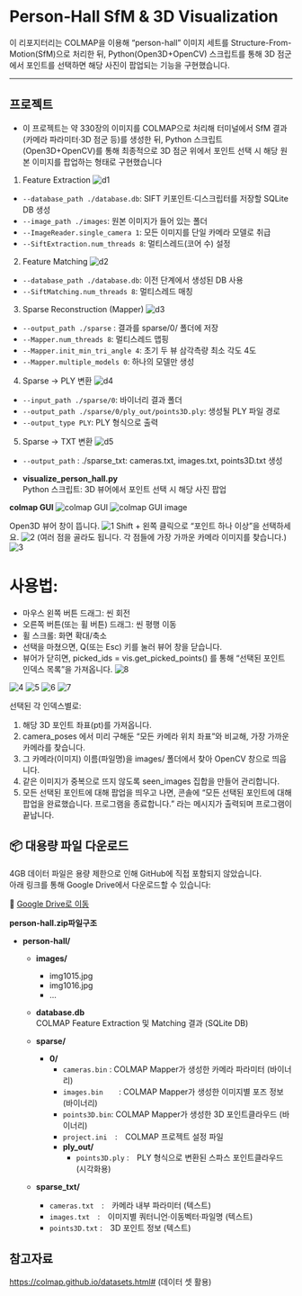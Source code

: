 # Person‐Hall SfM & 3D Visualization

이 리포지터리는 COLMAP을 이용해 “person-hall” 이미지 세트를 Structure-From-Motion(SfM)으로 처리한 뒤, Python(Open3D+OpenCV) 스크립트를 통해 3D 점군에서 포인트를 선택하면 해당 사진이 팝업되는 기능을 구현했습니다.

---

## 프로젝트
 - 이 프로젝트는 약 330장의 이미지를 COLMAP으로 처리해 터미널에서 SfM 결과(카메라 파라미터·3D 점군 등)를 생성한 뒤, Python 스크립트(Open3D+OpenCV)를 통해 최종적으로 3D 점군 위에서 포인트 선택 시 해당 원본 이미지를 팝업하는 형태로 구현했습니다


1. Feature Extraction
![d1](image/d1.png)

- `--database_path ./database.db`: SIFT 키포인트·디스크립터를 저장할 SQLite DB 생성
- `--image_path ./images`: 원본 이미지가 들어 있는 폴더
- `--ImageReader.single_camera 1`: 모든 이미지를 단일 카메라 모델로 취급
- `--SiftExtraction.num_threads 8`: 멀티스레드(코어 수) 설정


2. Feature Matching
![d2](image/d2.png)

- `--database_path ./database.db`: 이전 단계에서 생성된 DB 사용
- `--SiftMatching.num_threads 8`: 멀티스레드 매칭


3. Sparse Reconstruction (Mapper)
![d3](image/d3.png)

- `--output_path ./sparse` : 결과를 sparse/0/ 폴더에 저장
- `--Mapper.num_threads 8`: 멀티스레드 맵핑
- `--Mapper.init_min_tri_angle 4`: 초기 두 뷰 삼각측량 최소 각도 4도
- `--Mapper.multiple_models 0`: 하나의 모델만 생성


4. Sparse → PLY 변환
![d4](image/d4.png)

- `--input_path ./sparse/0`: 바이너리 결과 폴더
- `--output_path ./sparse/0/ply_out/points3D.ply`: 생성될 PLY 파일 경로
- `--output_type PLY`: PLY 형식으로 출력


5. Sparse → TXT 변환
![d5](image/d5.png)

- `--output_path` : ./sparse_txt: cameras.txt, images.txt, points3D.txt 생성

- **visualize_person_hall.py**  
  Python 스크립트: 3D 뷰어에서 포인트 선택 시 해당 사진 팝업

**colmap GUI**
![colmap GUI](image/colmap_gui.png)
![colmap GUI image](image/colmap_gui_spec.png)


Open3D 뷰어 창이 뜹니다.
![1](image/image1.png)
Shift + 왼쪽 클릭으로 “포인트 하나 이상”을 선택하세요.
![2](image/image2.png)
(여러 점을 골라도 됩니다. 각 점들에 가장 가까운 카메라 이미지를 찾습니다.)
![3](image/image3.png)

# 사용법:
- 마우스 왼쪽 버튼 드래그: 씬 회전
- 오른쪽 버튼(또는 휠 버튼) 드래그: 씬 평행 이동
- 휠 스크롤: 화면 확대/축소
- 선택을 마쳤으면, Q(또는 Esc) 키를 눌러 뷰어 창을 닫습니다.
- 뷰어가 닫히면, picked_ids = vis.get_picked_points() 를 통해 “선택된 포인트 인덱스 목록”을 가져옵니다.
![8](image/image8.png)

![4](image/image4.png)
![5](image/image5.png)
![6](image/image6.png)
![7](image/image7.png)

선택된 각 인덱스별로:

1. 해당 3D 포인트 좌표(pt)를 가져옵니다.
2. camera_poses 에서 미리 구해둔 “모든 카메라 위치 좌표”와 비교해, 가장 가까운 카메라를 찾습니다.
3. 그 카메라(이미지) 이름(파일명)을 images/ 폴더에서 찾아 OpenCV 창으로 띄웁니다.
4. 같은 이미지가 중복으로 뜨지 않도록 seen_images 집합을 만들어 관리합니다.
5. 모든 선택된 포인트에 대해 팝업을 띄우고 나면, 콘솔에 “모든 선택된 포인트에 대해 팝업을 완료했습니다. 프로그램을 종료합니다.” 라는 메시지가 출력되며 프로그램이 끝납니다.

## 📦 대용량 파일 다운로드

4GB 데이터 파일은 용량 제한으로 인해 GitHub에 직접 포함되지 않았습니다.  
아래 링크를 통해 Google Drive에서 다운로드할 수 있습니다:

🔗 [Google Drive로 이동](https://drive.google.com/file/d/1ydHn-Xp8cNX7QNxc8W-sJjiDoSzSHVBk/view?usp=share_link)

**person-hall.zip파일구조**
- **person-hall/**
  - **images/**
    - img1015.jpg
    - img1016.jpg
    - …
    
  - **database.db**  
    COLMAP Feature Extraction 및 Matching 결과 (SQLite DB)

  - **sparse/**
    - **0/**
      - `cameras.bin` : COLMAP Mapper가 생성한 카메라 파라미터 (바이너리)
      - `images.bin`  : COLMAP Mapper가 생성한 이미지별 포즈 정보 (바이너리)
      - `points3D.bin`: COLMAP Mapper가 생성한 3D 포인트클라우드 (바이너리)
      - `project.ini` : COLMAP 프로젝트 설정 파일
      - **ply_out/**
        - `points3D.ply` : PLY 형식으로 변환된 스파스 포인트클라우드 (시각화용)

  - **sparse_txt/**
    - `cameras.txt` : 카메라 내부 파라미터 (텍스트)
    - `images.txt` : 이미지별 쿼터니언·이동벡터·파일명 (텍스트)
    - `points3D.txt` : 3D 포인트 정보 (텍스트)

## 참고자료 
https://colmap.github.io/datasets.html# (데이터 셋 활용)